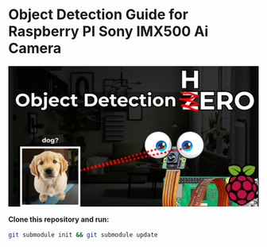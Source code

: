 # Object Detection Guide for Raspberry PI Sony IMX500 Ai Camera 

[![Raspberry PI Ai Camera](/assets/rasbperry-ai-camera-ob-det-basics-youtube.jpg)](https://www.youtube.com/watch?v=sSL0Ci5YX2Y)


**Clone this repository and run:**

```bash
git submodule init && git submodule update
```
